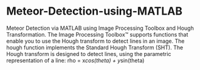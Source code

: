 # Meteor-Detection-using-MATLAB
Meteor Detection via MATLAB using Image Processing Toolbox and Hough Transformation.
The Image Processing Toolbox™ supports functions that enable you to use the Hough transform to detect lines in an image.
The hough function implements the Standard Hough Transform (SHT). The Hough transform is designed to detect lines, using the parametric representation of a line:
rho = x*cos(theta) + y*sin(theta)
